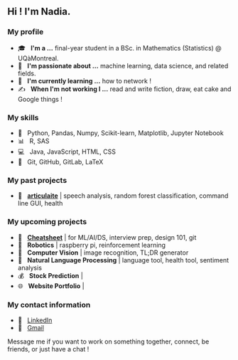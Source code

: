 <h2> Hi ! I'm Nadia.</h2>

<h3> My profile </h3>

- 🎓 &nbsp; <b>I'm a ...</b> final-year student in a BSc. in Mathematics (Statistics) @ UQàMontreal.
- 💼 &nbsp; <b>I'm passionate about ...</b> machine learning, data science, and related fields.
- 🌱 &nbsp; <b>I'm currently learning ...</b> how to network !
- ✍️ &nbsp; <b>When I'm not working I ...</b> read and write fiction, draw, eat cake and Google things !

<h3> My skills </h3>

- :snake: &nbsp; Python, Pandas, Numpy, Scikit-learn, Matplotlib, Jupyter Notebook
- :bar_chart: &nbsp; R, SAS
- :computer: &nbsp; Java, JavaScript, HTML, CSS
- :wrench: &nbsp; Git, GitHub, GitLab, LaTeX

<h3> My past projects </h3>

- :blue_book: &nbsp; <b><a href="https://github.com/cpappas18/articulaite">articulaite</a></b> | speech analysis, random forest classification, command line GUI, health

<h3> My upcoming projects </h3>
 
 - :notebook: &nbsp; <b><a href="https://github.com/nadiaenh/cheatsheet">Cheatsheet</a></b> | for ML/AI/DS, interview prep, design 101, git
- :robot: &nbsp; <b>Robotics</b> | raspberry pi, reinforcement learning 
- :eyes: &nbsp; <b>Computer Vision</b> | image recognition, TL;DR generator
- :lips: &nbsp; <b>Natural Language Processing</b> | language tool, health tool, sentiment analysis 
- :moneybag: &nbsp; <b>Stock Prediction</b> | 
- :globe_with_meridians: &nbsp; <b>Website Portfolio</b> |   

<h3> My contact information </h3>

- :necktie: &nbsp; <a href="https://www.linkedin.com/in/nadia-enhaili/">LinkedIn</a>
- :email: &nbsp; <a href="mailto:nadia.enhaili@gmail.com">Gmail</a>

Message me if you want to work on something together, connect, be friends, or just have a chat !  
